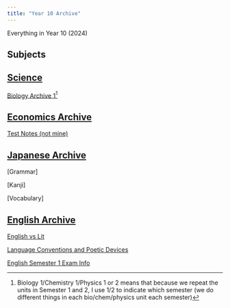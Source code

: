 ```yaml
---
title: "Year 10 Archive"
---
```


Everything in Year 10 (2024)

## Subjects

## [Science](/year-10/science/science.md) 

[Biology Archive 1](/year-10/science/bio/biology.md)[^1]


## [Economics Archive](/year-10/economics/economics.md)

[Test Notes (not mine)](/year-10/economics/vic-economics.md)

## [Japanese Archive](/year-10/japanese/japanese.md)

[Grammar]

[Kanji]

[Vocabulary]

## [English Archive](/year-10/english/english.md)

[English vs Lit](/year-10/english/englishvslit.md)

[Language Conventions and Poetic Devices](/year-10/english/languageconventions.md)

[English Semester 1 Exam Info](/year-10/english/exam1.md)

[^1]: Biology 1/Chemistry 1/Physics 1 or 2 means that because we repeat the units in Semester 1 and 2, I use 1/2 to indicate which semester (we do different things in each bio/chem/physics unit each semester)
